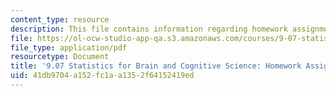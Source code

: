 ```yaml
---
content_type: resource
description: This file contains information regarding homework assignment 7.
file: https://ol-ocw-studio-app-qa.s3.amazonaws.com/courses/9-07-statistics-for-brain-and-cognitive-science-fall-2016/41db9704a152fc1aa1352f64152419ed_MIT9_07F16_HomworkAsign_7.pdf
file_type: application/pdf
resourcetype: Document
title: '9.07 Statistics for Brain and Cognitive Science: Homework Assignment 7'
uid: 41db9704-a152-fc1a-a135-2f64152419ed
---
```

